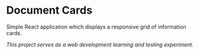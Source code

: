 # Document Cards

Simple React application which displays a responsive grid of information cards.

_This project serves as a web development learning and testing experiment._
